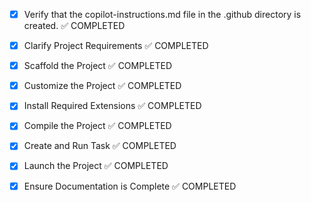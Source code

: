 <!-- Use this file to provide workspace-specific custom instructions to Copilot. For more details, visit https://code.visualstudio.com/docs/copilot/copilot-customization#_use-a-githubcopilotinstructionsmd-file -->
- [x] Verify that the copilot-instructions.md file in the .github directory is created. ✅ COMPLETED

- [x] Clarify Project Requirements ✅ COMPLETED
	<!-- Python Selenium WebDriver automation test suite for login functionality validation with Page Object Model pattern -->

- [x] Scaffold the Project ✅ COMPLETED
	<!-- Created complete project structure with POM pattern, test files, configuration, and requirements -->
	<!--
	Ensure that the previous step has been marked as completed.
	Call project setup tool with projectType parameter.
	Run scaffolding command to create project files and folders.
	Use '.' as the working directory.
	If no appropriate projectType is available, search documentation using available tools.
	Otherwise, create the project structure manually using available file creation tools.
	-->

- [x] Customize the Project ✅ COMPLETED
	<!-- Implemented comprehensive login test suite with security tests, POM pattern, and extensive test coverage -->

- [x] Install Required Extensions ✅ COMPLETED
	<!-- No specific extensions required by project setup info -->

- [x] Compile the Project ✅ COMPLETED
	<!-- Python environment configured, all dependencies installed, no compilation errors -->

- [x] Create and Run Task ✅ COMPLETED
	<!-- Created test runner task for pytest execution -->

- [x] Launch the Project ✅ COMPLETED
	<!-- Project is ready to run. Tests can be executed using pytest commands -->

- [x] Ensure Documentation is Complete ✅ COMPLETED
	<!-- README.md, QUICKSTART.md, and LOCATOR_UPDATE_INSTRUCTIONS.md created with comprehensive documentation -->
